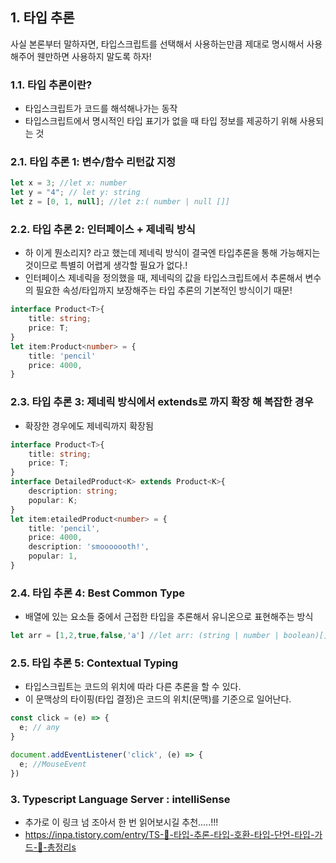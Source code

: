 ## 1. 타입 추론
사실 본론부터 말하자면, 타입스크립트를 선택해서 사용하는만큼 제대로 명시해서 사용해주어 웬만하면 사용하지 말도록 하자! 

### 1.1. 타입 추론이란?
+ 타입스크립트가 코드를 해석해나가는 동작
+ 타입스크립트에서 명시적인 타입 표기가 없을 때 타입 정보를 제공하기 위해 사용되는 것

### 2.1. 타입 추론 1: 변수/함수 리턴값 지정
```ts
let x = 3; //let x: number
let y = "4"; // let y: string
let z = [0, 1, null]; //let z:( number | null []]
```

### 2.2. 타입 추론 2: 인터페이스 + 제네릭 방식
+ 하 이게 뭔소리지? 라고 했는데 제네릭 방식이 결국엔 타입추론을 통해 가능해지는 것이므로 특별히 어렵게 생각할 필요가 없다.!
+ 인터페이스 제네릭을 정의했을 때, 제네릭의 값을 타입스크립트에서 추론해서 변수의 필요한 속성/타입까지 보장해주는 타입 추론의 기본적인 방식이기 때문!
```ts
interface Product<T>{
    title: string;
    price: T;
}
let item:Product<number> = {
    title: 'pencil'
    price: 4000,
}
```
### 2.3. 타입 추론 3: 제네릭 방식에서 extends로 까지 확장 해 복잡한 경우
+ 확장한 경우에도 제네릭까지 확장됨
```ts
interface Product<T>{
    title: string;
    price: T;
}
interface DetailedProduct<K> extends Product<K>{
    description: string;
    popular: K;
}
let item:etailedProduct<number> = {
    title: 'pencil',
    price: 4000,
    description: 'smooooooth!',
    popular: 1,
}
```
### 2.4. 타입 추론 4: Best Common Type
+ 배열에 있는 요소들 중에서 근접한 타입을 추론해서 유니온으로 표현해주는 방식
```ts
let arr = [1,2,true,false,'a'] //let arr: (string | number | boolean)[]
```

### 2.5. 타입 추론 5: Contextual Typing
+ 타입스크립트는 코드의 위치에 따라 다른 추론을 할 수 있다. 
+ 이 문맥상의 타이핑(타입 결정)은 코드의 위치(문맥)를 기준으로 일어난다. 

```ts
const click = (e) => {
  e; // any
}

document.addEventListener('click', (e) => {
  e; //MouseEvent
})
```

### 3. Typescript Language Server : intelliSense


+ 추가로 이 링크 넘 조아서 한 번 읽어보시길 추천.....!!!
+ https://inpa.tistory.com/entry/TS-📘-타입-추론-타입-호환-타입-단언-타입-가드-💯-총정리s